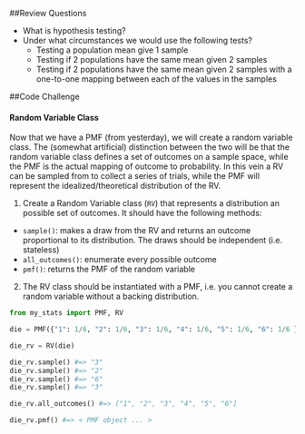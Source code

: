##Review Questions

- What is hypothesis testing?
- Under what circumstances we would use the following tests?
    - Testing a population mean give 1 sample
    - Testing if 2 populations have the same mean given 2 samples
    - Testing if 2 populations have the same mean given 2 samples with a one-to-one
    mapping between each of the values in the samples

##Code Challenge

#### Random Variable Class

Now that we have a PMF (from yesterday), we will create a random variable class.  The (somewhat artificial) distinction between the two will be that the random variable class defines a set of outcomes on a sample space, while the PMF is the actual mapping of outcome to probability.  In this vein a RV can be sampled from to collect a series of trials, while the PMF will represent the idealized/theoretical distribution of the RV.

1. Create a Random Variable class (`RV`) that represents a distribution an possible set of outcomes. It should have the following methods:
  * `sample()`: makes a draw from the RV and returns an outcome proportional to its distribution.  The draws should be independent (i.e. stateless)
  * `all_outcomes()`: enumerate every possible outcome
  * `pmf()`: returns the PMF of the random variable

2. The RV class should be instantiated with a PMF, i.e. you cannot create a random variable without a backing distribution.

```python
from my_stats import PMF, RV

die = PMF({"1": 1/6, "2": 1/6, "3": 1/6, "4": 1/6, "5": 1/6, "6": 1/6 })

die_rv = RV(die)

die_rv.sample() #=> "3"
die_rv.sample() #=> "2"
die_rv.sample() #=> "6"
die_rv.sample() #=> "3"

die_rv.all_outcomes() #=> ["1", "2", "3", "4", "5", "6"]

die_rv.pmf() #=> < PMF object ... >
```
